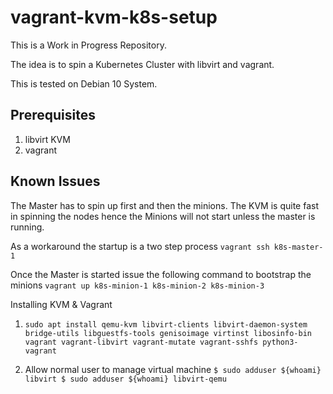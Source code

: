# vagrant-kvm-k8s-setup

This is a Work in Progress Repository.

The idea is to spin a Kubernetes Cluster with libvirt and vagrant.

This is tested on Debian 10 System.


## Prerequisites
1. libvirt KVM
2. vagrant


## Known Issues

The Master has to spin up first and then the minions.
The KVM is quite fast in spinning the nodes hence the Minions will not start unless the master is running.

As a workaround the startup is a two step process
`vagrant ssh k8s-master-1`

Once the Master is started issue the following command to bootstrap the minions
`vagrant up k8s-minion-1 k8s-minion-2 k8s-minion-3`


Installing KVM & Vagrant
1. `sudo apt install qemu-kvm libvirt-clients libvirt-daemon-system bridge-utils libguestfs-tools genisoimage virtinst libosinfo-bin vagrant vagrant-libvirt vagrant-mutate vagrant-sshfs python3-vagrant `

2. Allow normal user to manage virtual machine
  `$ sudo adduser ${whoami} libvirt
  $ sudo adduser ${whoami} libvirt-qemu
  `
